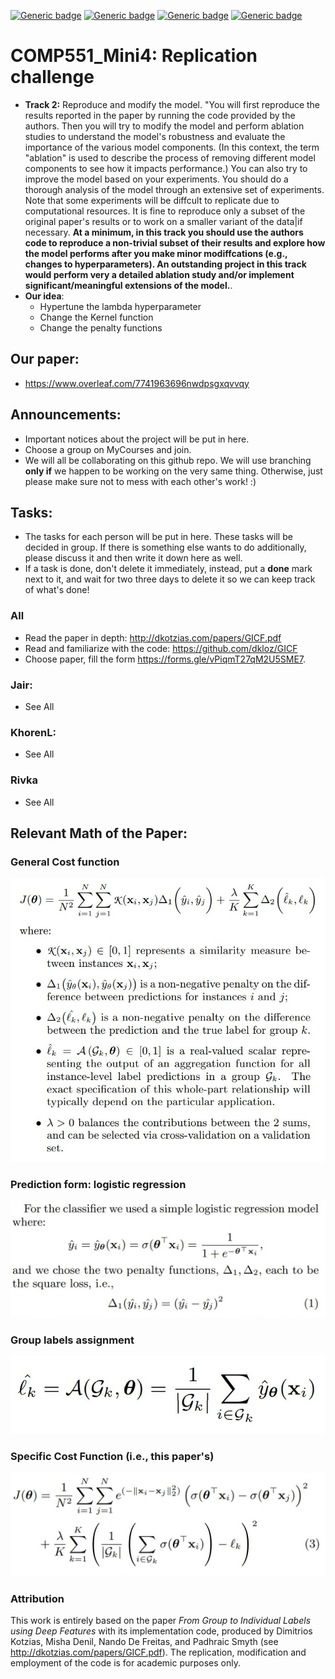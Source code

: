 [![Generic badge](https://img.shields.io/badge/Mini_project_4-blue.svg)](https://shields.io/)
[![Generic badge](https://img.shields.io/badge/Contributors-3-<COLOR>.svg)](https://shields.io/)
[![Generic badge](https://img.shields.io/badge/COMP551-Applied_Machine_Learning-red.svg)](https://shields.io/)
[![Generic badge](https://img.shields.io/badge/Neat_level-OVER_9000-green.svg)](https://shields.io/)

# COMP551_Mini4: Replication challenge 

- **Track 2:** Reproduce and modify the model. 
"You will first reproduce the results reported in the paper by running the code provided by the authors. Then you will try to modify the model and perform ablation studies to understand the model's robustness and evaluate the importance of the various model components. (In this context, the term "ablation" is used to describe the process of removing different model components to see how it impacts performance.) You can also try to improve the model based on your experiments. You should do a thorough analysis of the model through an
extensive set of experiments. Note that some experiments will be diffcult to replicate due to computational resources. It is fine to reproduce only a subset of the original paper's results or to work on a smaller variant of the data|if necessary. **At a minimum, in this track you should use the authors code to reproduce a non-trivial subset of their results and explore how the model performs after you make minor modiffcations (e.g., changes to hyperparameters). An outstanding project in this track would perform very a detailed ablation study and/or implement significant/meaningful extensions of the model.**. 
- **Our idea**: 
  - Hypertune the lambda hyperparameter 
  - Change the Kernel function 
  - Change the penalty functions  

## Our paper: 
- https://www.overleaf.com/7741963696nwdpsgxqvvqy

## Announcements: 
- Important notices about the project will be put in here. 
- Choose a group on MyCourses and join. 
- We will all be collaborating on this github repo. We will use branching **only if** we happen to be working on the very same thing. Otherwise, just please make sure not to mess with each other's work! :)  
 
## Tasks: 
- The tasks for each person will be put in here. These tasks will be decided in group. 
If there is something else wants to do additionally, please discuss it and then write it down here as well. 
- If a task is done, don't delete it immediately, instead, put a **done** mark next to it, and wait for two three days to delete it so we can keep track of what's done! 

### All 
- Read the paper in depth: http://dkotzias.com/papers/GICF.pdf 
- Read and familiarize with the code: https://github.com/dkloz/GICF
- Choose paper, fill the form https://forms.gle/vPiqmT27qM2U5SME7. 


### Jair: 
- See All 

### KhorenL:  
- See All 

### Rivka
- See All 

## Relevant Math of the Paper: 

### General Cost function  

![](figs/General_cost_function.jpg)

### Prediction form: logistic regression 

![](figs/Prediction_logreg.jpg) 

### Group labels assignment 

![](figs/Group_label.jpg)

### Specific Cost Function (i.e., this paper's) 

![](figs/Specific_cost_function.jpg)

### Attribution 

This work is entirely based on the paper *From Group to Individual Labels using Deep Features* with its implementation code, produced by Dimitrios Kotzias, Misha Denil, Nando De Freitas, and Padhraic Smyth (see http://dkotzias.com/papers/GICF.pdf). The replication, modification and employment of the code is for academic purposes only. 


